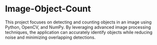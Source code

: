 # Image-Object-Count
This project focuses on detecting and counting objects in an image using Python, OpenCV, and NumPy. By leveraging advanced image processing techniques, the application can accurately identify objects while reducing noise and minimizing overlapping detections.

